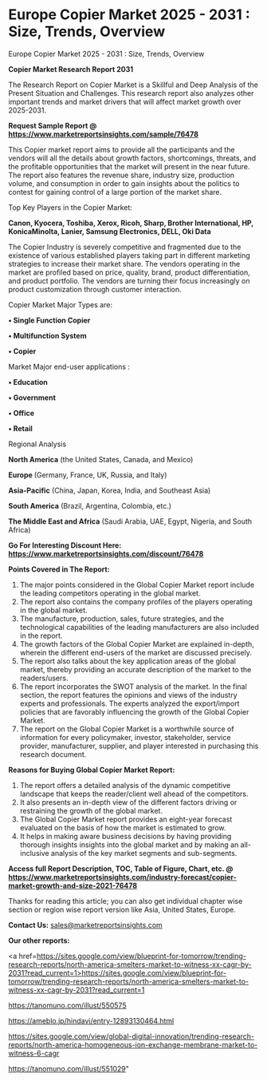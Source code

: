 # Europe Copier Market 2025 - 2031 : Size, Trends, Overview
Europe Copier Market 2025 - 2031 : Size, Trends, Overview

<strong>Copier Market Research Report 2031</strong>

The Research Report on Copier Market is a Skillful and Deep Analysis of the Present Situation and Challenges. This research report also analyzes other important trends and market drivers that will affect market growth over 2025-2031.

<strong>Request Sample Report @ <a href=https://www.marketreportsinsights.com/sample/76478>https://www.marketreportsinsights.com/sample/76478</a></strong>

This Copier market report aims to provide all the participants and the vendors will all the details about growth factors, shortcomings, threats, and the profitable opportunities that the market will present in the near future. The report also features the revenue share, industry size, production volume, and consumption in order to gain insights about the politics to contest for gaining control of a large portion of the market share.

Top Key Players in the Copier Market:

<strong>Canon, Kyocera, Toshiba, Xerox, Ricoh, Sharp, Brother International, HP, KonicaMinolta, Lanier, Samsung Electronics, DELL, Oki Data</strong>

The Copier Industry is severely competitive and fragmented due to the existence of various established players taking part in different marketing strategies to increase their market share. The vendors operating in the market are profiled based on price, quality, brand, product differentiation, and product portfolio. The vendors are turning their focus increasingly on product customization through customer interaction.

Copier Market Major Types are:

<strong>• Single Function Copier

• Multifunction System

• Copier</strong>

Market Major end-user applications :

<strong>• Education

• Government

• Office

• Retail</strong>

Regional Analysis

</u><strong><b>North America</b></strong> (the United States, Canada, and Mexico)

<strong><b>Europe </b></strong>(Germany, France, UK, Russia, and Italy)

<strong><b>Asia-Pacific</b></strong> (China, Japan, Korea, India, and Southeast Asia)

<strong><b>South America</b></strong> (Brazil, Argentina, Colombia, etc.)

<strong><b>The Middle East and Africa</b></strong> (Saudi Arabia, UAE, Egypt, Nigeria, and South Africa)

<strong>Go For Interesting Discount Here: <a href=https://www.marketreportsinsights.com/discount/76478>https://www.marketreportsinsights.com/discount/76478</a></strong>

<strong>Points Covered in The Report:</strong>
<ol>
  <li>The major points considered in the Global Copier Market report include the leading competitors operating in the global market.</li>
  <li>The report also contains the company profiles of the players operating in the global market.</li>
  <li>The manufacture, production, sales, future strategies, and the technological capabilities of the leading manufacturers are also included in the report.</li>
  <li>The growth factors of the Global Copier Market are explained in-depth, wherein the different end-users of the market are discussed precisely.</li>
  <li>The report also talks about the key application areas of the global market, thereby providing an accurate description of the market to the readers/users.</li>
  <li>The report incorporates the SWOT analysis of the market. In the final section, the report features the opinions and views of the industry experts and professionals. The experts analyzed the export/import policies that are favorably influencing the growth of the Global Copier Market.</li>
  <li>The report on the Global Copier Market is a worthwhile source of information for every policymaker, investor, stakeholder, service provider, manufacturer, supplier, and player interested in purchasing this research document.</li>
</ol>
<strong>Reasons for Buying Global Copier Market Report:</strong>

<ol>
  <li>The report offers a detailed analysis of the dynamic competitive landscape that keeps the reader/client well ahead of the competitors.</li>
  <li>It also presents an in-depth view of the different factors driving or restraining the growth of the global market.</li>
  <li>The Global Copier Market report provides an eight-year forecast evaluated on the basis of how the market is estimated to grow.</li>
  <li>It helps in making aware business decisions by having providing thorough insights insights into the global market and by making an all-inclusive analysis of the key market segments and sub-segments.</li>
</ol>
<strong>Access full Report Description, TOC, Table of Figure, Chart, etc. @ <a href=https://www.marketreportsinsights.com/industry-forecast/copier-market-growth-and-size-2021-76478>https://www.marketreportsinsights.com/industry-forecast/copier-market-growth-and-size-2021-76478</a></strong>


Thanks for reading this article; you can also get individual chapter wise section or region wise report version like Asia, United States, Europe.

<strong>Contact Us:</strong>
sales@marketreportsinsights.com

<strong>Our other reports:</strong>

<a href=https://sites.google.com/view/blueprint-for-tomorrow/trending-research-reports/north-america-smelters-market-to-witness-xx-cagr-by-2031?read_current=1>https://sites.google.com/view/blueprint-for-tomorrow/trending-research-reports/north-america-smelters-market-to-witness-xx-cagr-by-2031?read_current=1</a>

<a href=https://tanomuno.com/illust/550575>https://tanomuno.com/illust/550575</a>

<a href=https://ameblo.jp/hindavi/entry-12893130464.html>https://ameblo.jp/hindavi/entry-12893130464.html</a>

<a href=https://sites.google.com/view/global-digital-innovation/trending-research-reports/north-america-homogeneous-ion-exchange-membrane-market-to-witness-6-cagr>https://sites.google.com/view/global-digital-innovation/trending-research-reports/north-america-homogeneous-ion-exchange-membrane-market-to-witness-6-cagr</a>

<a href=https://tanomuno.com/illust/551029>https://tanomuno.com/illust/551029</a>"
